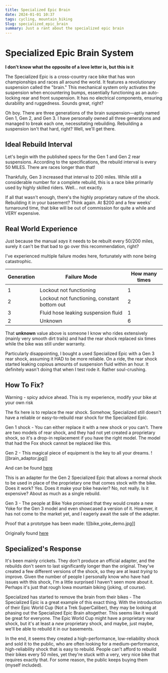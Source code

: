 ```yaml
---
title: Specialized Epic Brain
date: 2024-01-01 10:37
tags: cycling, mountain_biking
Slug: specialized_epic_brain
summary: Just a rant about the specialized epic brain
---
```


# Specialized Epic Brain System

**I don't know what the opposite of a love letter is, but this is it**

The Specialized Epic is a cross-country race bike that has won championships and races all around the world. 
It features a revolutionary suspension called the "brain." This mechanical system only activates the suspension when encountering bumps,
essentially functioning as an auto-locking rear and front suspension. It has no electrical components, ensuring durability and ruggedness. Sounds great, right?

Oh boy. There are three generations of the brain suspension—aptly named Gen 1, Gen 2, and Gen 3. I have personally owned all three generations and managed to break each one, necessitating rebuilding. Rebuilding a suspension isn't that hard, right? Well, we'll get there.

## Ideal Rebuild Interval

Let's begin with the published specs for the Gen 1 and Gen 2 rear suspensions. According to the specifications, the rebuild interval is every 50 MILES. There are races longer than that!

Thankfully, Gen 3 increased that interval to 200 miles. While still a considerable number for a complete rebuild, this is a race bike primarily used by highly skilled riders. Well... not exactly.

If all that wasn't enough, there's the highly proprietary nature of the shock. Rebuilding it in your basement? Think again. At $200 and a few weeks' turnaround time, that bike will be out of commission for quite a while and VERY expensive.

## Real World Experience

Just because the manual _says_ it needs to be rebuilt every 50/200 miles, surely it can't be that bad to go over this recommendation, right?

I've experienced multiple failure modes here, fortunately with none being catastrophic.

| Generation | Failure Mode | How many times |
| ---- | ---- | ---- |
|  |  |  |
| 1 | Lockout not functioning | 1 |
| 2 | Lockout not functioning, constant bottom out | 2 |
| 3 | Fluid hose leaking suspension fluid | 1 |
| 2 | Unknown | 6 |

That **unknown** value above is someone I know who rides extensively (mainly very smooth dirt trails) and had the rear shock replaced six times while the bike was still under warranty.

Particularly disappointing, I bought a used Specialized Epic with a Gen 3 rear shock, assuming it HAD to be more reliable. On a ride, the rear shock started leaking copious amounts of suspension fluid within an hour. It definitely wasn't doing that when I test rode it. Rather soul-crushing.

## How To Fix?

Warning - spicy advice ahead. This is my experience, modify your bike at your own risk

The fix here is to replace the rear shock. Somehow, Specialized still doesn't have a reliable or easy-to-rebuild rear shock for the Specialized Epic. 

Gen 1 shock - You can either replace it with a new shock or you can't. There are two models of rear shock, and they had not yet created a proprietary shock, so it's a drop-in replacement if you have the right model. The model that had the Fox shock cannot be replaced like this.

Gen 2 - This magical piece of equipment is the key to all your dreams.
![[brain_adaptor.jpg]]

And can be found [here](https://www.bikeyoke.de/en/epic-2018-2020.html)

This is an adapter for the Gen 2 Specialized Epic that allows a normal shock to be used in place of the proprietary one that comes stock with the bike. Does it work? Yes. Does it make your bike heavier? No, not really. Is it expensive? About as much as a single rebuild.

Gen 3 - The people at Bike Yoke promised that they would create a new Yoke for the Gen 3 model and even showcased a version of it. However, it has not come to the market yet, and I eagerly await the sale of the adapter.

Proof that a prototype has been made: 
![[bike_yoke_demo.jpg]]

Originally found [here](https://www.facebook.com/BikeYoke)

## Specialized's Response

It's been mainly crickets. They don't produce an official adapter, and the rebuilds don't seem to last significantly longer than the original. 
They've created a few different versions of the shock, so they are at least _trying_ to improve. 
Given the number of people I personally know who have had issues with this shock, I'm a little surprised I haven't seen more about it. 
Perhaps it's just that rough Iowa mountain biking (joking, of course).

Specialized has started to remove the brain from their bikes - The Specialized Epic is a great example of this exact thing. 
With the introduction of their Epic World Cup (Not a Trek SuperCaliber), they may be looking at phasing out the Specialized Epic Brain altogether. 
This seems like it would be great for everyone. The Epic World Cup might have a proprietary rear shock, but it's at least a _new_ proprietary shock, 
and maybe, just maybe, we'll be able to rebuild it in our basements.

In the end, it seems they created a high-performance, low-reliability shock and sold it to the public, who are often looking for a medium-performance,
high-reliability shock that is easy to rebuild. People can't afford to rebuild their bikes every 50 miles, 
yet they're stuck with a very, very nice bike that requires exactly that.
For some reason, the public keeps buying them (myself included).